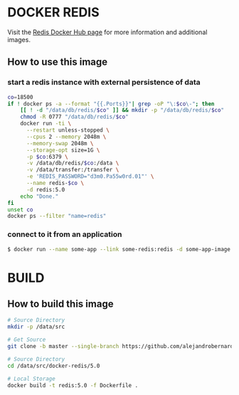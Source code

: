 # DOCKER REDIS

Visit the [Redis Docker Hub page](https://hub.docker.com/_/redis) for more information and additional images.

## How to use this image

### start a redis instance with external persistence of data

```bash
co=18500
if ! docker ps -a --format "{{.Ports}}"| grep -oP "\:$co\-"; then
    [[ ! -d "/data/db/redis/$co" ]] && mkdir -p "/data/db/redis/$co"
    chmod -R 0777 "/data/db/redis/$co"
    docker run -ti \
      --restart unless-stopped \
      --cpus 2 --memory 2048m \
      --memory-swap 2048m \
      --storage-opt size=1G \
      -p $co:6379 \
      -v /data/db/redis/$co:/data \
      -v /data/transfer:/transfer \
      -e 'REDIS_PASSWORD="d3m0.Pa55w0rd.01"' \
      --name redis-$co \
      -d redis:5.0
    echo "Done."
fi
unset co
docker ps --filter "name=redis"
```

### connect to it from an application

```bash
$ docker run --name some-app --link some-redis:redis -d some-app-image:5.0
```

# BUILD

## How to build this image

```bash
# Source Directory
mkdir -p /data/src

# Get Source
git clone -b master --single-branch https://github.com/alejandrobernardis/docker-redis.git /data/src/docker-redis

# Source Directory
cd /data/src/docker-redis/5.0

# Local Storage
docker build -t redis:5.0 -f Dockerfile .
```
